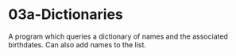 # 03a-Dictionaries
A program which queries a dictionary of names and the associated birthdates. Can also add names to the list.
